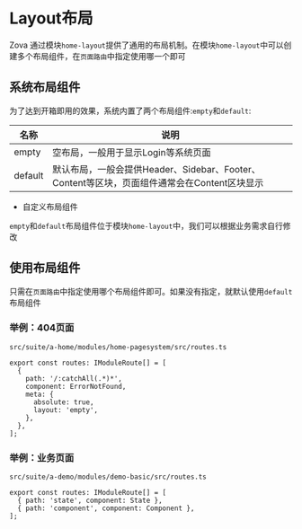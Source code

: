 # Layout布局

Zova 通过模块`home-layout`提供了通用的布局机制。在模块`home-layout`中可以创建多个布局组件，在`页面路由`中指定使用哪一个即可

## 系统布局组件

为了达到开箱即用的效果，系统内置了两个布局组件:`empty`和`default`:

| 名称    | 说明                                                                                        |
| ------- | ------------------------------------------------------------------------------------------- |
| empty   | 空布局，一般用于显示Login等系统页面                                                         |
| default | 默认布局，一般会提供Header、Sidebar、Footer、Content等区块，页面组件通常会在Content区块显示 |

- 自定义布局组件

`empty`和`default`布局组件位于模块`home-layout`中，我们可以根据业务需求自行修改

## 使用布局组件

只需在`页面路由`中指定使用哪个布局组件即可。如果没有指定，就默认使用`default`布局组件

### 举例：404页面

`src/suite/a-home/modules/home-pagesystem/src/routes.ts`

```typescript{7}
export const routes: IModuleRoute[] = [
  {
    path: '/:catchAll(.*)*',
    component: ErrorNotFound,
    meta: {
      absolute: true,
      layout: 'empty',
    },
  },
];
```

### 举例：业务页面

`src/suite/a-demo/modules/demo-basic/src/routes.ts`

```typescript{2-3}
export const routes: IModuleRoute[] = [
  { path: 'state', component: State },
  { path: 'component', component: Component },
];
```
